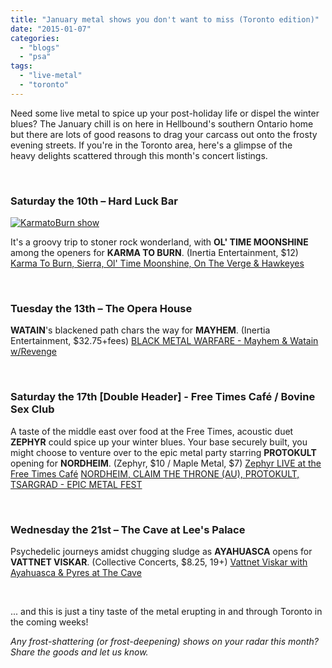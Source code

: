 ```yaml
---
title: "January metal shows you don't want to miss (Toronto edition)"
date: "2015-01-07"
categories: 
  - "blogs"
  - "psa"
tags: 
  - "live-metal"
  - "toronto"
---
```


Need some live metal to spice up your post-holiday life or dispel the winter blues? The January chill is on here in Hellbound's southern Ontario home but there are lots of good reasons to drag your carcass out onto the frosty evening streets. If you're in the Toronto area, here's a glimpse of the heavy delights scattered through this month's concert listings.

 

### Saturday the 10th – Hard Luck Bar

[![KarmatoBurn show](https://hellbound.ca/wp-content/uploads/2015/01/KarmatoBurn.jpg)](https://hellbound.ca/wp-content/uploads/2015/01/KarmatoBurn.jpg)

It's a groovy trip to stoner rock wonderland, with **OL' TIME MOONSHINE** among the openers for **KARMA TO BURN**. (Inertia Entertainment, $12) [Karma To Burn, Sierra, Ol' Time Moonshine, On The Verge & Hawkeyes](https://www.facebook.com/events/337324336468383/?ref=51&source=1)

 

### Tuesday the 13th – The Opera House

**WATAIN**'s blackened path chars the way for **MAYHEM**. (Inertia Entertainment, $32.75+fees) [BLACK METAL WARFARE - Mayhem & Watain w/Revenge](https://www.facebook.com/events/590314621096877/?ref=2&ref_dashboard_filter=upcoming&source=1)

 

### Saturday the 17th \[Double Header\] - Free Times Café / Bovine Sex Club

A taste of the middle east over food at the Free Times, acoustic duet **ZEPHYR** could spice up your winter blues. Your base securely built, you might choose to venture over to the epic metal party starring **PROTOKULT** opening for **NORDHEIM**. (Zephyr, $10 / Maple Metal, $7) [Zephyr LIVE at the Free Times Café](https://www.facebook.com/events/356748697840515/?ref=3&ref_newsfeed_story_type=regular&source=1) [NORDHEIM, CLAIM THE THRONE (AU), PROTOKULT, TSARGRAD - EPIC METAL FEST](https://www.facebook.com/events/628112720632846/?source=1)

 

### Wednesday the 21st – The Cave at Lee's Palace

Psychedelic journeys amidst chugging sludge as **AYAHUASCA** opens for **VATTNET VISKAR**. (Collective Concerts, $8.25, 19+) [Vattnet Viskar with Ayahuasca & Pyres at The Cave](https://www.facebook.com/events/391492167679819/?ref=3&ref_newsfeed_story_type=regular&source=1)

 

... and this is just a tiny taste of the metal erupting in and through Toronto in the coming weeks!

_Any frost-shattering (or frost-deepening) shows on your radar this month? Share the goods and let us know._
